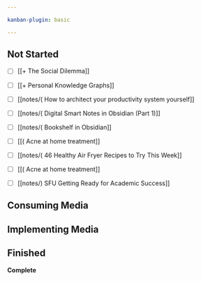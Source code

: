 ```yaml
---

kanban-plugin: basic

---
```


## Not Started

- [ ] [[+ The Social Dilemma]]
- [ ] [[+ Personal Knowledge Graphs]]
- [ ] [[notes/( How to architect your productivity system yourself]]
- [ ] [[notes/( Digital Smart Notes in Obsidian (Part 1)]]
- [ ] [[notes/( Bookshelf in Obsidian]]
- [ ] [[( Acne at home treatment]]
- [ ] [[notes/( 46 Healthy Air Fryer Recipes to Try This Week]]
- [ ] [[( Acne at home treatment]]
- [ ] [[notes/) SFU Getting Ready for Academic Success]]


## Consuming Media



## Implementing Media



## Finished

**Complete**


